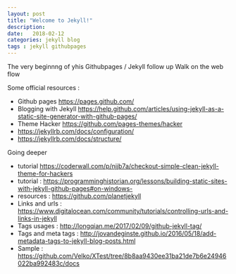 ```yaml
---
layout: post
title: "Welcome to Jekyll!"
description: 
date:   2018-02-12
categories: jekyll blog
tags : jekyll githubpages
---
```


The very beginnng of yhis Githubpages / Jekyll follow up Walk on the web flow

Some official resources :
* Github pages https://pages.github.com/
* Blogging with Jekyll https://help.github.com/articles/using-jekyll-as-a-static-site-generator-with-github-pages/
* Theme Hacker https://github.com/pages-themes/hacker
* https://jekyllrb.com/docs/configuration/
* https://jekyllrb.com/docs/structure/

Going deeper
* tutorial https://coderwall.com/p/njjb7a/checkout-simple-clean-jekyll-theme-for-hackers
* tutorial : https://programminghistorian.org/lessons/building-static-sites-with-jekyll-github-pages#on-windows-
* resources : https://github.com/planetjekyll
* Links and urls : https://www.digitalocean.com/community/tutorials/controlling-urls-and-links-in-jekyll
* Tags usages : http://longqian.me/2017/02/09/github-jekyll-tag/
* Tags and meta tags : http://jovandeginste.github.io/2016/05/18/add-metadata-tags-to-jekyll-blog-posts.html
* Sample : https://github.com/Velko/XTest/tree/8b8aa9430ee31ba21de7b6e24946022ba992483c/docs

